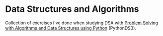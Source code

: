 # Data Structures and Algorithms

Collection of exercises i've done when studying DSA with [Problem Solving with Algorithms and Data Structures using Python](https://runestone.academy/ns/books/published/pythonds3/index.html) (PythonDS3).
